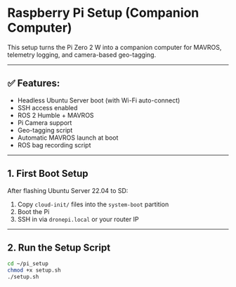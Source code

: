 # Raspberry Pi Setup (Companion Computer)

This setup turns the Pi Zero 2 W into a companion computer for MAVROS, telemetry logging, and camera-based geo-tagging.

---

## ✅ Features:
- Headless Ubuntu Server boot (with Wi-Fi auto-connect)
- SSH access enabled
- ROS 2 Humble + MAVROS
- Pi Camera support
- Geo-tagging script
- Automatic MAVROS launch at boot
- ROS bag recording script

---

## 1. First Boot Setup

After flashing Ubuntu Server 22.04 to SD:

1. Copy `cloud-init/` files into the `system-boot` partition
2. Boot the Pi
3. SSH in via `dronepi.local` or your router IP

---

## 2. Run the Setup Script

```bash
cd ~/pi_setup
chmod +x setup.sh
./setup.sh

